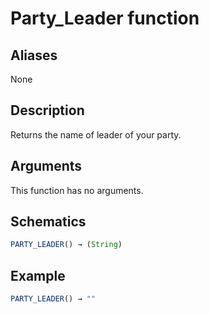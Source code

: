# Party_Leader function

## Aliases

None

## Description

Returns the name of leader of your party.

## Arguments

This function has no arguments.

## Schematics

```js
PARTY_LEADER() → (String)
```

## Example

```js
PARTY_LEADER() → ""
```
